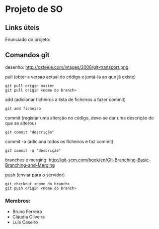 # Projeto de SO

## Links úteis
Enunciado do projeto: 

## Comandos git
desenho: http://osteele.com/images/2008/git-transport.png

pull (obter a versao actual do código e juntá-la ao que já existe)

    git pull origin master
    git pull origin <nome do branch>

add (adicionar ficheiros à lista de ficheiros a fazer commit)

    git add ficheiro
    
commit (registar uma alterção no código, deve-se dar uma descrição do que se alterou)

    git commit "descrição"
    
commit -a (adiciona todos os ficheiros e faz commit)

    git commit -a "descrição"
    
branches e merging: http://git-scm.com/book/en/Git-Branching-Basic-Branching-and-Merging

push (enviar para o servidor)

    git checkout <nome do branch>
    git push origin <nome do branch>

### Membros:
* Bruno Ferreira
* Cláudia Oliveira
* Luís Caseiro

